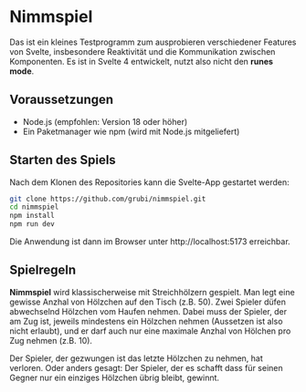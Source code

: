 # Nimmspiel

Das ist ein kleines Testprogramm zum ausprobieren verschiedener Features von Svelte, insbesondere Reaktivität und die Kommunikation zwischen Komponenten. Es ist in Svelte 4 entwickelt, nutzt also nicht den **runes mode**.

## Voraussetzungen

- Node.js (empfohlen: Version 18 oder höher)
- Ein Paketmanager wie npm (wird mit Node.js mitgeliefert)

## Starten des Spiels

Nach dem Klonen des Repositories kann die Svelte-App gestartet werden:

```bash
git clone https://github.com/grubi/nimmspiel.git
cd nimmspiel
npm install
npm run dev
```

Die Anwendung ist dann im Browser unter http://localhost:5173 erreichbar.

## Spielregeln

**Nimmspiel** wird klassischerweise mit Streichhölzern gespielt. Man legt eine gewisse Anzhal von Hölzchen auf den Tisch (z.B. 50). Zwei Spieler düfen abwechselnd Hölzchen vom Haufen nehmen. Dabei muss der Spieler, der am Zug ist, jeweils mindestens ein Hölzchen nehmen (Aussetzen ist also nicht erlaubt), und er darf auch nur eine maximale Anzhal von Hölchen pro Zug nehmen (z.B. 10).

Der Spieler, der gezwungen ist das letzte Hölzchen zu nehmen, hat verloren. Oder anders gesagt: Der Spieler, der es schafft dass für seinen Gegner nur ein einziges Hölzchen übrig bleibt, gewinnt.